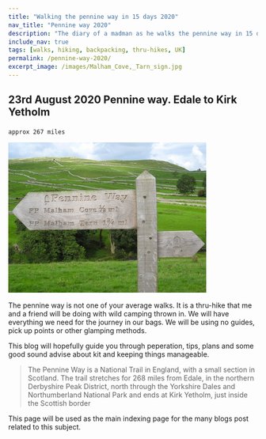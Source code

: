 ```yaml
---
title: "Walking the pennine way in 15 days 2020"
nav_title: "Pennine way 2020"
description: "The diary of a madman as he walks the pennine way in 15 days"
include_nav: true
tags: [walks, hiking, backpacking, thru-hikes, UK]
permalink: /pennine-way-2020/
excerpt_image: /images/Malham_Cove,_Tarn_sign.jpg
---
```


## 23rd August 2020 Pennine way. Edale to Kirk Yetholm
`approx 267 miles`

![The Pennine way](/images/Malham_Cove,_Tarn_sign.jpg "Malham cove, tarn sign post on pennine way")

The pennine way is not one of your average walks. It is a thru-hike that me and a friend will be doing
with wild camping thrown in.  We will have everything we need for the journey in our bags.  We will be using no guides, pick up points or other glamping methods.

This blog will hopefully guide you through peperation, tips, plans and some good sound advise about kit and keeping
things manageable.

> The Pennine Way is a National Trail in England, with a small section in Scotland. The trail stretches for 268 miles from Edale, in the northern Derbyshire Peak District, north through the Yorkshire Dales and Northumberland National Park and ends at Kirk Yetholm, just inside the Scottish border

This page will be used as the main indexing page for the many blogs post related to this subject.  